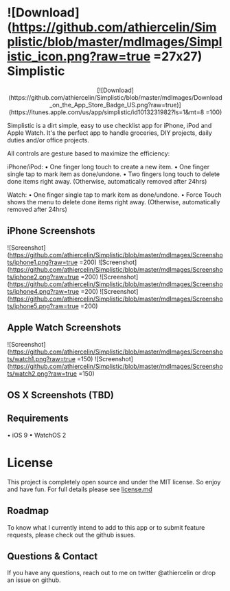 # ![Download](https://github.com/athiercelin/Simplistic/blob/master/mdImages/Simplistic_icon.png?raw=true =27x27) Simplistic

<center>[![Download](https://github.com/athiercelin/Simplistic/blob/master/mdImages/Download_on_the_App_Store_Badge_US.png?raw=true)](https://itunes.apple.com/us/app/simplistic/id1013231982?ls=1&mt=8 =100)</center>


Simplistic is a dirt simple, easy to use checklist app for iPhone, iPod and Apple Watch.
It's the perfect app to handle groceries, DIY projects, daily duties and/or office projects.

All controls are gesture based to maximize the efficiency:

iPhone/iPod: 
• One finger long touch to create a new item.
• One finger single tap to mark item as done/undone.
• Two fingers long touch to delete done items right away. (Otherwise, automatically removed after 24hrs)

Watch:
• One finger single tap to mark item as done/undone.
• Force Touch shows the menu to delete done items right away. (Otherwise, automatically removed after 24hrs)

## iPhone Screenshots
![Screenshot](https://github.com/athiercelin/Simplistic/blob/master/mdImages/Screenshots/iphone1.png?raw=true =200)
![Screenshot](https://github.com/athiercelin/Simplistic/blob/master/mdImages/Screenshots/iphone2.png?raw=true =200)
![Screenshot](https://github.com/athiercelin/Simplistic/blob/master/mdImages/Screenshots/iphone4.png?raw=true =200)
![Screenshot](https://github.com/athiercelin/Simplistic/blob/master/mdImages/Screenshots/iphone5.png?raw=true =200)

## Apple Watch Screenshots
![Screenshot](https://github.com/athiercelin/Simplistic/blob/master/mdImages/Screenshots/watch1.png?raw=true =150)
![Screenshot](https://github.com/athiercelin/Simplistic/blob/master/mdImages/Screenshots/watch2.png?raw=true =150)

## OS X Screenshots (TBD)

## Requirements
• iOS 9
• WatchOS 2


# License
This project is completely open source and under the MIT license. So enjoy and have fun. For full details please see [license.md](LICENSE.md)

## Roadmap
To know what I currently intend to add to this app or to submit feature requests, please check out the github issues.

## Questions & Contact
If you have any questions, reach out to me on twitter @athiercelin or drop an issue on github.
